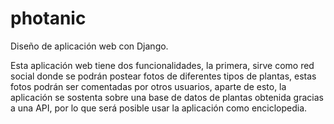 # photanic
Diseño de aplicación web con Django.

Esta aplicación web tiene dos funcionalidades, la primera, sirve como red social donde se podrán postear fotos de diferentes tipos de plantas, estas fotos podrán ser comentadas por otros usuarios, aparte de esto, la aplicación se sostenta sobre una base de datos de plantas obtenida gracias a una API, por lo que será posible usar la aplicación como enciclopedia.
